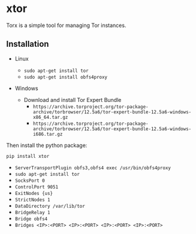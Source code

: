 xtor
===============================

Torx is a simple tool for managing Tor instances.

## Installation

- Linux
  - `sudo apt-get install tor`
  - `sudo apt-get install obfs4proxy`

- Windows
  - Download and install Tor Expert Bundle
    - `https://archive.torproject.org/tor-package-archive/torbrowser/12.5a6/tor-expert-bundle-12.5a6-windows-x86_64.tar.gz`
    - `https://archive.torproject.org/tor-package-archive/torbrowser/12.5a6/tor-expert-bundle-12.5a6-windows-i686.tar.gz`

Then install the python package:

`pip install xtor`

- `ServerTransportPlugin obfs3,obfs4 exec /usr/bin/obfs4proxy`
- `sudo apt-get install tor`
- `SocksPort 0`
- `ControlPort 9051`
- `ExitNodes {us}`
- `StrictNodes 1`
- `DataDirectory /var/lib/tor`
- `BridgeRelay 1`
- `Bridge obfs4`
- `Bridges <IP>:<PORT> <IP>:<PORT> <IP>:<PORT> <IP>:<PORT>`
  